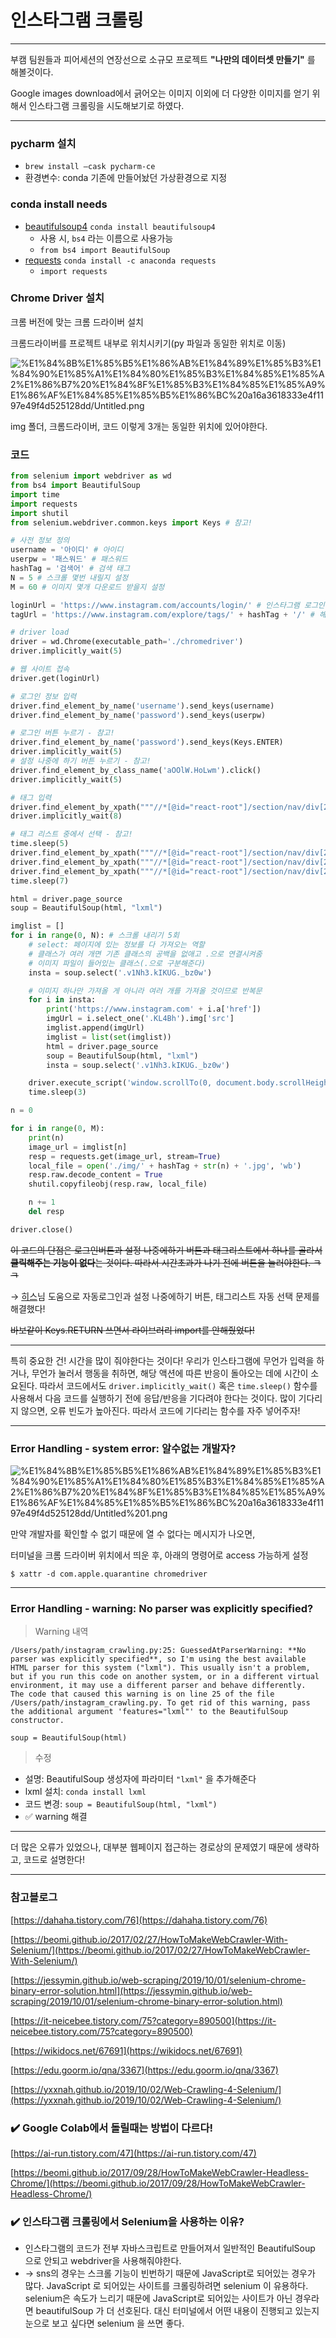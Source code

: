 # 인스타그램 크롤링

---

부캠 팀원들과 피어세션의 연장선으로 소규모 프로젝트 **"나만의 데이터셋 만들기"** 를 해볼것이다.

Google images download에서 긁어오는 이미지 이외에 더 다양한 이미지를 얻기 위해서 인스타그램 크롤링을 시도해보기로 하였다.

---

### pycharm 설치

- `brew install —cask pycharm-ce`
- 환경변수: conda 기존에 만들어놨던 가상환경으로 지정

### conda install needs

- [beautifulsoup4](https://codetravel.tistory.com/22) `conda install beautifulsoup4`
    - 사용 시, `bs4` 라는 이름으로 사용가능
    - `from bs4 import BeautifulSoup`
- [requests](https://dgkim5360.tistory.com/entry/python-requests) `conda install -c anaconda requests`
    - `import requests`

### Chrome Driver 설치

크롬 버전에 맞는 크롬 드라이버 설치

크롬드라이버를 프로젝트 내부로 위치시키기(py 파일과 동일한 위치로 이동)

![%E1%84%8B%E1%85%B5%E1%86%AB%E1%84%89%E1%85%B3%E1%84%90%E1%85%A1%E1%84%80%E1%85%B3%E1%84%85%E1%85%A2%E1%86%B7%20%E1%84%8F%E1%85%B3%E1%84%85%E1%85%A9%E1%86%AF%E1%84%85%E1%85%B5%E1%86%BC%20a16a3618333e4f1197e49f4d525128dd/Untitled.png](%E1%84%8B%E1%85%B5%E1%86%AB%E1%84%89%E1%85%B3%E1%84%90%E1%85%A1%E1%84%80%E1%85%B3%E1%84%85%E1%85%A2%E1%86%B7%20%E1%84%8F%E1%85%B3%E1%84%85%E1%85%A9%E1%86%AF%E1%84%85%E1%85%B5%E1%86%BC%20a16a3618333e4f1197e49f4d525128dd/Untitled.png)

img 폴더, 크롬드라이버, 코드 이렇게 3개는 동일한 위치에 있어야한다.

### 코드

```python
from selenium import webdriver as wd
from bs4 import BeautifulSoup
import time
import requests
import shutil
from selenium.webdriver.common.keys import Keys # 참고!

# 사전 정보 정의
username = '아이디' # 아이디
userpw = '패스워드' # 패스워드
hashTag = '검색어' # 검색 태그
N = 5 # 스크롤 몇번 내릴지 설정
M = 60 # 이미지 몇개 다운로드 받을지 설정

loginUrl = 'https://www.instagram.com/accounts/login/' # 인스타그램 로그인 URL
tagUrl = 'https://www.instagram.com/explore/tags/' + hashTag + '/' # 해시태그 URL

# driver load
driver = wd.Chrome(executable_path='./chromedriver')
driver.implicitly_wait(5)

# 웹 사이트 접속
driver.get(loginUrl)

# 로그인 정보 입력
driver.find_element_by_name('username').send_keys(username)
driver.find_element_by_name('password').send_keys(userpw)

# 로그인 버튼 누르기 - 참고!
driver.find_element_by_name('password').send_keys(Keys.ENTER)
driver.implicitly_wait(5)
# 설정 나중에 하기 버튼 누르기 - 참고!
driver.find_element_by_class_name('aOOlW.HoLwm').click()
driver.implicitly_wait(5)

# 태그 입력
driver.find_element_by_xpath("""//*[@id="react-root"]/section/nav/div[2]/div/div/div[2]/input""").send_keys(hashTag)
driver.implicitly_wait(8)

# 태그 리스트 중에서 선택 - 참고!
time.sleep(5)
driver.find_element_by_xpath("""//*[@id="react-root"]/section/nav/div[2]/div/div/div[2]/input""").send_keys(Keys.ENTER)
driver.find_element_by_xpath("""//*[@id="react-root"]/section/nav/div[2]/div/div/div[2]/input""").send_keys(Keys.ENTER)
driver.find_element_by_xpath("""//*[@id="react-root"]/section/nav/div[2]/div/div/div[2]/input""").send_keys(Keys.ENTER)
time.sleep(7)

html = driver.page_source
soup = BeautifulSoup(html, "lxml")

imglist = []
for i in range(0, N): # 스크롤 내리기 5회
    # select: 페이지에 있는 정보를 다 가져오는 역할
    # 클래스가 여러 개면 기존 클래스의 공백을 없애고 .으로 연결시켜줌
    # 이미지 파일이 들어있는 클래스(.으로 구분해준다)
    insta = soup.select('.v1Nh3.kIKUG._bz0w')

    # 이미지 하나만 가져올 게 아니라 여러 개를 가져올 것이므로 반복문
    for i in insta:
        print('https://www.instagram.com' + i.a['href'])
        imgUrl = i.select_one('.KL4Bh').img['src']
        imglist.append(imgUrl)
        imglist = list(set(imglist))
        html = driver.page_source
        soup = BeautifulSoup(html, "lxml")
        insta = soup.select('.v1Nh3.kIKUG._bz0w')

    driver.execute_script('window.scrollTo(0, document.body.scrollHeight);')
    time.sleep(3)

n = 0

for i in range(0, M):
    print(n)
    image_url = imglist[n]
    resp = requests.get(image_url, stream=True)
    local_file = open('./img/' + hashTag + str(n) + '.jpg', 'wb')
    resp.raw.decode_content = True
    shutil.copyfileobj(resp.raw, local_file)

    n += 1
    del resp

driver.close()
```

~~이 코드의 단점은 로그인버튼과 설정 나중에하기 버튼과 태그리스트에서 하나를 골라서 **클릭해주는 기능이 없다**는 것이다. 따라서 시간초과가 나기 전에 버튼을 눌러야한다. ㅋㅋ~~ 

→ [히스](https://github.com/Heeseok-Jeong)님 도움으로 자동로그인과 설정 나중에하기 버튼, 태그리스트 자동 선택 문제를 해결했다!

~~바보같이 Keys.RETURN 쓰면서 라이브러리 import를 안해줬었다!~~

---

특히 중요한 건! 시간을 많이 줘야한다는 것이다! 우리가 인스타그램에 무언가 입력을  하거나, 무언가 눌러서 행동을 취하면, 해당 액션에 따른 반응이 돌아오는 데에 시간이 소요된다. 따라서 코드에서도 `driver.implicitly_wait()` 혹은 `time.sleep()` 함수를 사용해서 다음 코드를 실행하기 전에 응답/반응을 기다려야 한다는 것이다. 많이 기다리지 않으면, 오류 빈도가 높아진다. 따라서 코드에 기다리는 함수를 자주 넣어주자!

---

### Error Handling - system error: 알수없는 개발자?

![%E1%84%8B%E1%85%B5%E1%86%AB%E1%84%89%E1%85%B3%E1%84%90%E1%85%A1%E1%84%80%E1%85%B3%E1%84%85%E1%85%A2%E1%86%B7%20%E1%84%8F%E1%85%B3%E1%84%85%E1%85%A9%E1%86%AF%E1%84%85%E1%85%B5%E1%86%BC%20a16a3618333e4f1197e49f4d525128dd/Untitled%201.png](%E1%84%8B%E1%85%B5%E1%86%AB%E1%84%89%E1%85%B3%E1%84%90%E1%85%A1%E1%84%80%E1%85%B3%E1%84%85%E1%85%A2%E1%86%B7%20%E1%84%8F%E1%85%B3%E1%84%85%E1%85%A9%E1%86%AF%E1%84%85%E1%85%B5%E1%86%BC%20a16a3618333e4f1197e49f4d525128dd/Untitled%201.png)

만약 개발자를 확인할 수 없기 때문에 열 수 없다는 메시지가 나오면,

터미널을 크롬 드라이버 위치에서 띄운 후, 아래의 명령어로 access 가능하게 설정

`$ xattr -d com.apple.quarantine chromedriver`

---

### Error Handling - warning: **No parser was explicitly specified**?

> Warning 내역

```
/Users/path/instagram_crawling.py:25: GuessedAtParserWarning: **No parser was explicitly specified**, so I'm using the best available HTML parser for this system ("lxml"). This usually isn't a problem, but if you run this code on another system, or in a different virtual environment, it may use a different parser and behave differently.
The code that caused this warning is on line 25 of the file /Users/path/instagram_crawling.py. To get rid of this warning, pass the additional argument 'features="lxml"' to the BeautifulSoup constructor.

soup = BeautifulSoup(html)
```

> 수정

- 설명: BeautifulSoup 생성자에 파라미터 `"lxml"` 을 추가해준다
- lxml 설치: `conda install lxml`
- 코드 변경: `soup = BeautifulSoup(html, "lxml")`
- ✅ warning 해결

---

더 많은 오류가 있었으나, 대부분 웹페이지 접근하는 경로상의 문제였기 때문에 생략하고, 코드로 설명한다!

---

### 참고블로그

[https://dahaha.tistory.com/76](https://dahaha.tistory.com/76)

[https://beomi.github.io/2017/02/27/HowToMakeWebCrawler-With-Selenium/](https://beomi.github.io/2017/02/27/HowToMakeWebCrawler-With-Selenium/)

[https://jessymin.github.io/web-scraping/2019/10/01/selenium-chrome-binary-error-solution.html](https://jessymin.github.io/web-scraping/2019/10/01/selenium-chrome-binary-error-solution.html)

[https://it-neicebee.tistory.com/75?category=890500](https://it-neicebee.tistory.com/75?category=890500)

[https://wikidocs.net/67691](https://wikidocs.net/67691)

[https://edu.goorm.io/qna/3367](https://edu.goorm.io/qna/3367)

[https://yxxnah.github.io/2019/10/02/Web-Crawling-4-Selenium/](https://yxxnah.github.io/2019/10/02/Web-Crawling-4-Selenium/)

### ✔️ Google Colab에서 돌릴때는 방법이 다르다!

[https://ai-run.tistory.com/47](https://ai-run.tistory.com/47)

[https://beomi.github.io/2017/09/28/HowToMakeWebCrawler-Headless-Chrome/](https://beomi.github.io/2017/09/28/HowToMakeWebCrawler-Headless-Chrome/)

### ✔️ 인스타그램 크롤링에서 Selenium을 사용하는 이유?

- 인스타그램의 코드가 전부 자바스크립트로 만들어져서 일반적인 BeautifulSoup 으로 안되고 webdriver을 사용해줘야한다.
- → sns의 경우는 스크롤 기능이 빈번하기 때문에 JavaScript로 되어있는 경우가 많다. JavaScript 로 되어있는 사이트를 크롤링하려면 selenium 이 유용하다. selenium은 속도가 느리기 때문에 JavaScript로 되어있는 사이트가 아닌 경우라면 beautifulSoup 가 더 선호된다. 대신 터미널에서 어떤 내용이 진행되고 있는지 눈으로 보고 싶다면 selenium 을 쓰면 좋다.